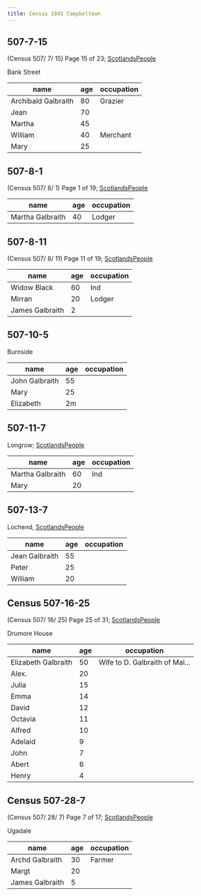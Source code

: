 ```yaml
---
title: Census 1841 Campbeltown
---
```




## 507-7-15

(Census 507/ 7/ 15) Page 15 of 23; [ScotlandsPeople](https://www.scotlandspeople.gov.uk/view-image/nrs_census/403?image=15)

Bank Street

| name | age | occupation |
|------|-----|------------|
| Archibald Galbraith | 80 | Grazier |
| Jean                | 70 |         |
| Martha              | 45 |         |
| William             | 40 | Merchant |
| Mary                | 25 |          |


## 507-8-1

 (Census 507/ 8/ 1) Page 1 of 19; [ScotlandsPeople](https://www.scotlandspeople.gov.uk/view-image/nrs_census/421?image=1)
 
| name | age | occupation |
|------|-----|------------|
| Martha Galbraith | 40 | Lodger |

## 507-8-11

(Census 507/ 8/ 11) Page 11 of 19; [ScotlandsPeople](https://www.scotlandspeople.gov.uk/view-image/nrs_census/422?image=11)
 
| name | age | occupation |
|------|-----|------------|
| Widow Black | 60 | Ind |
| Mirran      | 20 | Lodger |
| James Galbraith | 2 |     |

## 507-10-5

Burnside

| name | age | occupation |
|------|-----|------------|
| John Galbraith | 55 |   |
| Mary           | 25 |   |
| Elizabeth      | 2m |   |

## 507-11-7

Longrow; [ScotlandsPeople](https://www.scotlandspeople.gov.uk/view-image/nrs_census/1030?image=7)

| name | age | occupation |
|------|-----|------------|
| Martha Galbraith | 60 | Ind |
| Mary             | 20 |     |

## 507-13-7

Lochend, [ScotlandsPeople](https://www.scotlandspeople.gov.uk/view-image/nrs_census/1034?image=7)

| name | age | occupation |
|------|-----|------------|
| Jean Galbraith | 55 |   |
| Peter          | 25 |   |
| William        | 20 |   |

## Census 507-16-25

(Census 507/ 16/ 25) Page 25 of 31; [ScotlandsPeople](https://www.scotlandspeople.gov.uk/view-image/nrs_census/531?image=25)

Drumore House

| name | age | occupation |
|------|-----|------------|
| Elizabeth Galbraith | 50 | Wife to D. Galbraith of Mal... |
| Alex.   | 20 |  |
| Julia   | 15 |  |
| Emma    | 14 |  |
| David   | 12 |  |
| Octavia | 11 |  |
| Alfred  | 10 |  |
| Adelaid |  9 |  |
| John    |  7 |  |
| Abert   |  6 |  |
| Henry   |  4 |  |

## Census 507-28-7

(Census 507/ 28/ 7) Page 7 of 17; [ScotlandsPeople](https://www.scotlandspeople.gov.uk/view-image/nrs_census/476?image=7)

Ugadale

| name | age | occupation |
|------|-----|------------|
| Archd Galbraith | 30 | Farmer |
| Margt      | 20 |  |
| James Galbraith | 5 |     |




